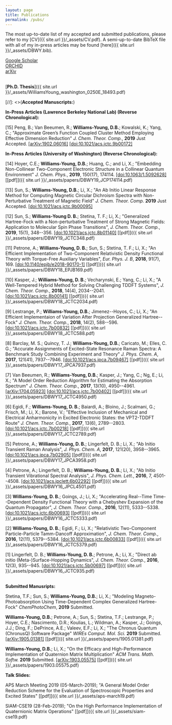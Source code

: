 ```yaml
---
layout: page
title: Publications
permalink: /pubs/
---
```


The most up-to-date list of my accepted and submitted
publications, please refer to my [CV]({{ site.url }}/_assets/CV.pdf).
A semi-up-to-date BibTeX file with all of my in-press articles may be
found [here]({{ site.url  }}/_assets/DBWY.bib). 

[Google Scholar](https://scholar.google.com/citations?user=lBCHkQoAAAAJ)<br>
[ORCHID](http://orcid.org/0000-0003-2735-3706)<br>
[arXiv](https://arxiv.org/a/williamsyoung_d_1.html)
<br>
<br>


[**Ph.D. Thesis**]({{ site.url  }}/_assets/WilliamsYoung_washington_0250E_18493.pdf)


[//]: <>(**Accepted Manuscripts:**)


**In-Press Articles (Lawrence Berkeley National Lab) (Reverse Chronological):**

[15] Peng, B.; Van Beeumen, R.; **Williams-Young, D.B.**; Kowalski, K.; Yang, C.;
"Approximate Green’s Function Coupled Cluster Method Employing Effective Dimension Reduction"
*J. Chem. Theor. Comp.*, **2019** Just Accepted. 
[[arXiv:1902.06016]](http://arxiv.org/abs/1902.06016)
[[doi:10.1021/acs.jctc.9b00172]](https://doi.org/10.1021/acs.jctc.9b00172)


**In-Press Articles (University of Washington) (Reverse Chronological):**

[14] Hoyer, C.E.;  **Williams-Young, D.B.**; Huang, C.; and Li, X.;
"Embedding Non-Collinear Two-Component Electronic Structure in a Collinear Quantum Environment"
*J. Chem. Phys.*, **2019**, 150(17), 174114.
[[doi:10.1063/1.5092628]](https://doi.org/10.1063/1.5092628)
[[pdf]]({{ site.url }}/_assets/papers/DBWY19_JCP174114.pdf)

[13] Sun, S.; **Williams-Young, D.B.**; Li, X.;
"An Ab Initio Linear Response Method for Computing Magnetic Circular Dichroism Spectra with Non-Perturbative Treatment of Magnetic Field"
*J. Chem. Theor. Comp.* **2019** Just Accepted. 
[[doi:10.1021/acs.jctc.9b00095]](https://doi.org/10.1021/acs.jctc.9b00095)

[12] Sun, S.; **Williams-Young D. B.**; Stetina, T. F.; Li, X.;
"Generalized Hartree-Fock with a Non-perturbative Treatment of Strong Magnetic Fields: Application to Molecular Spin Phase Transitions",
*J. Chem. Theor. Comp.*, **2019**, 15(1), 348--356. 
[[doi:10.1021/acs.jctc.8b01140]](https://doi.org/10.1021/acs.jctc.8b01140)
[[pdf]]({{ site.url  }}/_assets/papers/DBWY19_JCTC348.pdf)

[11] Petrone, A.; **Williams-Young, D. B.**; Sun, S.; Stetina, T. F.; Li, X.;
"An Efficient Implementation of Two-Component Relativistic Density Functional Theory with Torque-Free Auxiliary Variables",
*Eur. Phys. J. B*, **2018**, 91(7), 169. 
[[doi:10.1140/epjb/e2018-90170-1]](https://doi.org/10.1140/epjb/e2018-90170-1) 
[[pdf]]({{ site.url  }}/_assets/papers/DBWY18_EPJB169.pdf)

[10] Kasper, J.; **Williams-Young, D. B.**; Vecharynski, E.; Yang, C.; Li, X.;
"A Well-Tempered Hybrid Method for Solving Challenging TDDFT Systems",
*J. Chem. Theor. Comp.*, **2018**, 14(4), 2034--2041. 
[[doi:10.1021/acs.jctc.8b00141]](http://doi.org/10.1021/acs.jctc.8b00141)
[[pdf]]({{ site.url  }}/_assets/papers/DBWY18_JCTC2034.pdf)

[9] Lestrange, P.; **Williams-Young, D.B.**; Jimenez--Hoyos, C.; Li, X.;
"An Efficient Implementaion of Variation After Projection Generalized Hartree--Fock"
*J. Chem. Theor. Comp.*, **2018**, 14(2), 588--596. 
[[doi:10.1021/acs.jctc.7b00832]](http://doi.org/10.1021/acs.jctc.7b00832)
[[pdf]]({{ site.url  }}/_assets/papers/DBWY18_JCTC588.pdf)

[8] Barclay, M. S.; Quincy, T. J.; **Williams-Young, D.B.**; Caricato, M.; Elles, C. G.;
"Accurate Assignments of Excited-State Resonance Raman Spectra: A Benchmark Study Combining Experiment and Theory"
*J. Phys. Chem. A*, **2017**, 121(41), 7937--7946. 
[[doi:10.1021/acs.jpca.7b09467]](http://doi.org/10.1021/acs.jpca.7b09467)
[[pdf]]({{ site.url  }}/_assets/papers/DBWY17_JPCA7937.pdf)

[7] Van Beeumen, R.; **Williams-Young, D.B.**; Kasper, J.; Yang, C.; Ng, E.; Li, X.;
"A Model Order Reduction Algorithm for Estimating the Absorption Spectrum"
*J. Chem. Theor. Comp.*, **2017**, 13(10), 4950--4961. 
[[arXiv:1704.05923]](http://arxiv.org/abs/1704.05923) 
[[doi:10.1021/acs.jctc.7b00402]](http://doi.org/10.1021/acs.jctc.7b00402)
[[pdf]]({{ site.url  }}/_assets/papers/DBWY17_JCTC4950.pdf)

[6] Egidi, F.; **Williams-Young, D. B.**; Baiardi, A.; Bloino, J.; Scalmani, G.; Frisch, M.; Li, X.; Barone, V.;
"Effective Inclusion of Mechanical and Electrical Anharmonicity in Excited Electronic States: the VPT2-TDDFT Route"
*J. Chem. Theor. Comp.*, **2017**, 13(6), 2789--2803. 
[[doi:10.1021/acs.jctc.7b00218]](http://doi.org/10.1021/acs.jctc.7b00218)
[[pdf]]({{ site.url  }}/_assets/papers/DBWY17_JCTC2789.pdf)

[5] Petrone, A.; **Williams-Young, D. B.**; Lingerfelt, D. B.; Li, X.; 
"Ab Initio Transient Raman Analysis", 
*J. Phys. Chem. A*, **2017**, 121(20), 3958--3965. 
[[doi:10.1021/acs.jpca.7b02905]](http://doi.org/10.1021/acs.jpca.7b02905)
[[pdf]]({{ site.url  }}/_assets/papers/DBWY17_JPCA3958.pdf)

[4] Petrone, A.; Lingerfelt, D. B.; **Williams-Young, D. B.**; Li, X.;
"Ab Initio Transient Vibrational Spectral Analysis", 
*J. Phys. Chem. Lett.*, **2016**, 7, 4501--4508.
[[doi:10.1021/acs.jpclett.6b02292]](http://doi.org/10.1021/acs.jpclett.6b02292)
[[pdf]]({{ site.url  }}/_assets/papers/DBWY16_JPCL4501.pdf)

[3] **Williams-Young, D. B.**; Goings, J.; Li, X.; 
"Accelerating Real--Time Time--Dependent Density Functional Theory with a Chebyshev Expansion of the Quantum Propagator", 
*J. Chem. Theor. Comp.*, **2016**, 12(11), 5333--5338.
[[doi:10.1021/acs.jctc.6b00693]](http://doi.org/10.1021/acs.jctc.6b00693)
[[pdf]]({{ site.url  }}/_assets/papers/DBWY16_JCTC5333.pdf)

[2] **Williams-Young, D. B.**; Egidi, F.; Li, X.; 
"Relativistic Two-Component Particle-Particle Tamm-Dancoff Approximation", 
*J. Chem. Theor. Comp.*, **2016**, 12(11), 5379--5384.
[[doi:10.1021/acs.jctc.6b00833]](http://doi.org/10.1021/acs.jctc.6b00833)
[[pdf]]({{ site.url  }}/_assets/papers/DBWY16_JCTC5379.pdf)

[1] Lingerfelt, D. B.; **Williams-Young, D. B.**; Petrone, A.; Li, X.; 
"Direct ab initio (Meta-)Surface-Hopping Dynamics", 
*J. Chem. Theor. Comp.*, **2016**, 12(3), 935--945. 
[[doi:10.1021/acs.jctc.5b00697]](http://doi.org/10.1021/acs.jctc.5b00697)
[[pdf]]({{ site.url  }}/_assets/papers/DBWY16_JCTC935.pdf)
<br> 
<br> 



**Submitted Manusripts:**

Stetina, T.F.; Sun, S.; **Williams-Young, D.B.**; Li, X.;
"Modeling Magneto-Photoabsorption Using Time-Dependent Complex Generalized Hartree-Fock"
*ChemPhotoChem*, **2019** Submitted.

**Williams-Young, D.B.**; Petrone, A.; Sun, S.; Stetina, T.F.;
Lestrange, P.; Hoyer, C.E.; Nascimento, D.R.; Koulias, L.;
Wildman, A.; Kasper, J.; Goings, J.J.; Ding, F.; DePrince, A.E.;
Valeev, E.F.; Li, X.;
"The Chronus Quantum (ChronusQ) Software Package"
*WIREs Comput. Mol. Sci.* **2019** Submitted. 
[[arXiv:1905.01381]](https://arxiv.org/abs/1905.01381)
[[pdf]]({{ site.url  }}/_assets/papers/1905.01381.pdf)

**Williams-Young, D.B.**; Li, X.;
"On the Efficacy and High-Performance Implementation of Quaternion Matrix Multiplication"
*ACM Trans. Math. Softw.* **2019** Submitted.
[[arXiv:1903.05575]](http://arxiv.org/abs/1903.05575)
[[pdf]]({{ site.url  }}/_assets/papers/1903.05575.pdf)



**Talk Slides:**

APS March Meeting 2019 (05-March-2019); 
"A General Model Order Reduction Scheme for the Evaluation of Spectroscopic Properties and Excited States"
[[pdf]]({{ site.url  }}/_assets/aps-march19.pdf)

SIAM-CSE19 (28-Feb-2019); 
"On the High Performance Implementation of Quaternionic Matrix Operations"
[[pdf]]({{ site.url  }}/_assets/siam-cse19.pdf)
